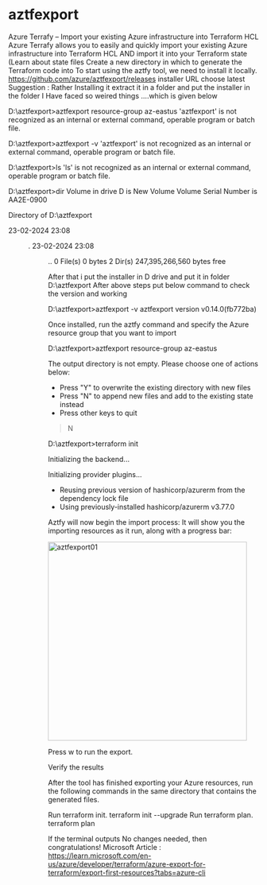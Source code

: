 # aztfexport
Azure Terrafy – Import your existing Azure infrastructure into Terraform HCL
Azure Terrafy allows you to easily and quickly import your existing Azure infrastructure into Terraform HCL AND import it into your Terraform state (Learn about state files
Create a new directory in which to generate the Terraform code into
To start using the aztfy tool, we need to install it locally.
https://github.com/azure/aztfexport/releases   installer URL choose latest 
Suggestion : Rather Installing it extract it in a folder and put the installer in the folder 
I Have faced so weired things ....which is given below 

D:\aztfexport>aztfexport resource-group az-eastus
'aztfexport' is not recognized as an internal or external command,
operable program or batch file.

D:\aztfexport>aztfexport -v
'aztfexport' is not recognized as an internal or external command,
operable program or batch file.

D:\aztfexport>ls
'ls' is not recognized as an internal or external command,
operable program or batch file.

D:\aztfexport>dir
 Volume in drive D is New Volume
 Volume Serial Number is AA2E-0900

 Directory of D:\aztfexport

23-02-2024  23:08    <DIR>          .
23-02-2024  23:08    <DIR>          ..
               0 File(s)              0 bytes
               2 Dir(s)  247,395,266,560 bytes free

               
After that i put the installer in D drive and put it in folder D:\aztfexport
After above steps put below command to check the version and working 

D:\aztfexport>aztfexport -v
aztfexport version v0.14.0(fb772ba)

Once installed, run the aztfy command and specify the Azure resource group that you want to import 

D:\aztfexport>aztfexport resource-group az-eastus

The output directory is not empty. Please choose one of actions below:

* Press "Y" to overwrite the existing directory with new files
* Press "N" to append new files and add to the existing state instead
* Press other keys to quit

> N

D:\aztfexport>terraform init

Initializing the backend...

Initializing provider plugins...
- Reusing previous version of hashicorp/azurerm from the dependency lock file
- Using previously-installed hashicorp/azurerm v3.77.0

Aztfy will now begin the import process:
It will show you the importing resources as it run, along with a progress bar:

<img width="400" alt="aztfexport01" src="https://github.com/gautam4921/aztfexport/assets/45917285/393894c7-21d6-436f-ab22-01cb85967e6d">


Press w to run the export.

Verify the results

After the tool has finished exporting your Azure resources, run the following commands in the same directory that contains the generated files.

 Run terraform init.
 terraform init --upgrade
 Run terraform plan.
 terraform plan

If the terminal outputs No changes needed, then congratulations!
Microsoft Article : https://learn.microsoft.com/en-us/azure/developer/terraform/azure-export-for-terraform/export-first-resources?tabs=azure-cli
